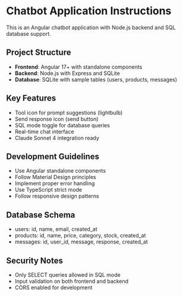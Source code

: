 <!-- Use this file to provide workspace-specific custom instructions to Copilot. For more details, visit https://code.visualstudio.com/docs/copilot/copilot-customization#_use-a-githubcopilotinstructionsmd-file -->

# Chatbot Application Instructions

This is an Angular chatbot application with Node.js backend and SQL database support.

## Project Structure
- **Frontend**: Angular 17+ with standalone components
- **Backend**: Node.js with Express and SQLite
- **Database**: SQLite with sample tables (users, products, messages)

## Key Features
- Tool icon for prompt suggestions (lightbulb)
- Send response icon (send button)
- SQL mode toggle for database queries
- Real-time chat interface
- Claude Sonnet 4 integration ready

## Development Guidelines
- Use Angular standalone components
- Follow Material Design principles
- Implement proper error handling
- Use TypeScript strict mode
- Follow responsive design patterns

## Database Schema
- users: id, name, email, created_at
- products: id, name, price, category, stock, created_at
- messages: id, user_id, message, response, created_at

## Security Notes
- Only SELECT queries allowed in SQL mode
- Input validation on both frontend and backend
- CORS enabled for development
